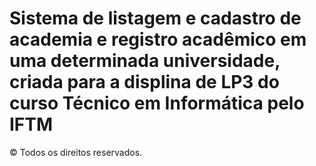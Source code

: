# Sistema de listagem e cadastro de academia e registro acadêmico em uma determinada universidade, criada para a displina de LP3 do curso Técnico em Informática pelo IFTM 
© Todos os direitos reservados.
